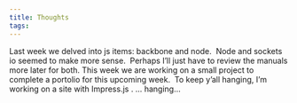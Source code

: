 ```yaml
---
title: Thoughts
tags: 
---
```

Last week we delved into js items: backbone and node.  Node and sockets io seemed to make more sense.  Perhaps I’ll just have to review the manuals more later for both.
This week we are working on a small project to complete a portolio for this upcoming week.  To keep y’all hanging, I’m working on a site with Impress.js .
…
hanging…
